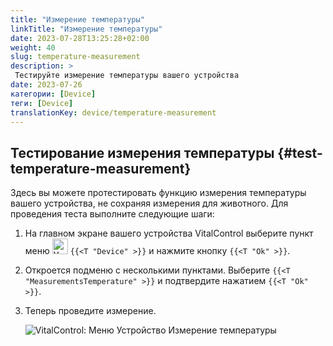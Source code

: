 ```yaml
---
title: "Измерение температуры"
linkTitle: "Измерение температуры"
date: 2023-07-28T13:25:28+02:00
weight: 40
slug: temperature-measurement
description: >
 Тестируйте измерение температуры вашего устройства
date: 2023-07-26
категории: [Device]
теги: [Device]
translationKey: device/temperature-measurement
---
```

## Тестирование измерения температуры {#test-temperature-measurement}

Здесь вы можете протестировать функцию измерения температуры вашего устройства, не сохраняя измерения для животного. Для проведения теста выполните следующие шаги:

1. На главном экране вашего устройства VitalControl выберите пункт меню <img src="/icons/device.svg" width="25" align="bottom" alt="Устройство" /> `{{<T "Device" >}}` и нажмите кнопку `{{<T "Ok" >}}`.

2. Откроется подменю с несколькими пунктами. Выберите `{{<T "MeasurementsTemperature" >}}` и подтвердите нажатием `{{<T "Ok" >}}`.

3. Теперь проведите измерение.

   ![VitalControl: Меню Устройство Измерение температуры](../images/temperature.png "Тестирование измерения температуры")
